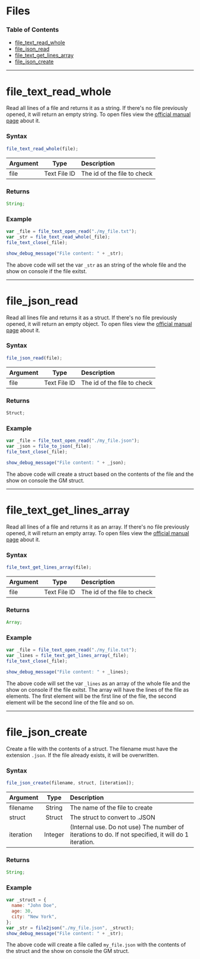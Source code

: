 # Files

### Table of Contents

- [file_text_read_whole](#file_text_read_whole)
- [file_json_read](#file_json_read)
- [file_text_get_lines_array](#file_text_get_lines_array)
- [file_json_create](#file_json_create)

---

# file_text_read_whole

Read all lines of a file and returns it as a string. If there's no file previously opened, it will return an empty string. To open files view the [official manual page](https://manual.yoyogames.com/GameMaker_Language/GML_Reference/File_Handling/Text_Files/file_text_open_read.htm) about it.

### Syntax

```js
file_text_read_whole(file);
```

| Argument |     Type     | Description                 |
| :------- | :----------: | :-------------------------- |
| file     | Text File ID | The id of the file to check |

### Returns

```js
String;
```

### Example

```js
var _file = file_text_open_read("./my_file.txt");
var _str = file_text_read_whole(_file);
file_text_close(_file);

show_debug_message("File content: " + _str);
```

The above code will set the var `_str` as an string of the whole file and the show on console if the file exitst.

---

# file_json_read

Read all lines file and returns it as a struct. If there's no file previously opened, it will return an empty object. To open files view the [official manual page](https://manual.yoyogames.com/GameMaker_Language/GML_Reference/File_Handling/Text_Files/file_text_open_read.htm) about it.

### Syntax

```js
file_json_read(file);
```

| Argument |     Type     | Description                 |
| :------- | :----------: | :-------------------------- |
| file     | Text File ID | The id of the file to check |

### Returns

```js
Struct;
```

### Example

```js
var _file = file_text_open_read("./my_file.json");
var _json = file_to_json(_file);
file_text_close(_file);

show_debug_message("File content: " + _json);
```

The above code will create a struct based on the contents of the file and the show on console the GM struct.

---

# file_text_get_lines_array

Read all lines of a file and returns it as an array. If there's no file previously opened, it will return an empty array. To open files view the [official manual page](https://manual.yoyogames.com/GameMaker_Language/GML_Reference/File_Handling/Text_Files/file_text_open_read.htm) about it.

### Syntax

```js
file_text_get_lines_array(file);
```

| Argument |     Type     | Description                 |
| :------- | :----------: | :-------------------------- |
| file     | Text File ID | The id of the file to check |

### Returns

```js
Array;
```

### Example

```js
var _file = file_text_open_read("./my_file.txt");
var _lines = file_text_get_lines_array(_file);
file_text_close(_file);

show_debug_message("File content: " + _lines);
```

The above code will set the var `_lines` as an array of the whole file and the show on console if the file exitst. The array will have the lines of the file as elements. The first element will be the first line of the file, the second element will be the second line of the file and so on.

---

# file_json_create

Create a file with the contents of a struct. The filename must have the extension `.json`. If the file already exists, it will be overwritten.

### Syntax

```js
file_json_create(filename, struct, [iteration]);
```

| Argument  |  Type   | Description                                                                                          |
| :-------- | :-----: | :--------------------------------------------------------------------------------------------------- |
| filename  | String  | The name of the file to create                                                                       |
| struct    | Struct  | The struct to convert to .JSON                                                                       |
| iteration | Integer | (Internal use. Do not use) The number of iterations to do. If not specified, it will do 1 iteration. |

### Returns

```js
String;
```

### Example

```js
var _struct = {
  name: "John Doe",
  age: 30,
  city: "New York",
};
var _str = file2json("./my_file.json", _struct);
show_debug_message("File content: " + _str);
```

The above code will create a file called `my_file.json` with the contents of the struct and the show on console the GM struct.
